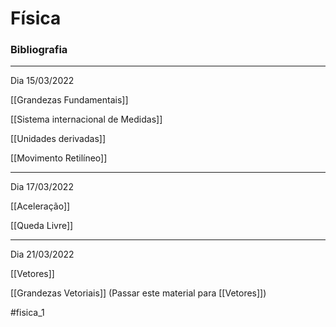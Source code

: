 # Física 
### Bibliografia
---
Dia 15/03/2022

[[Grandezas Fundamentais]]

[[Sistema internacional de Medidas]]

[[Unidades derivadas]]

[[Movimento Retilíneo]]
___
Dia 17/03/2022

[[Aceleração]]

[[Queda Livre]]

---
Dia 21/03/2022

[[Vetores]]

[[Grandezas Vetoriais]] (Passar este material para [[Vetores]])

#fisica_1 
